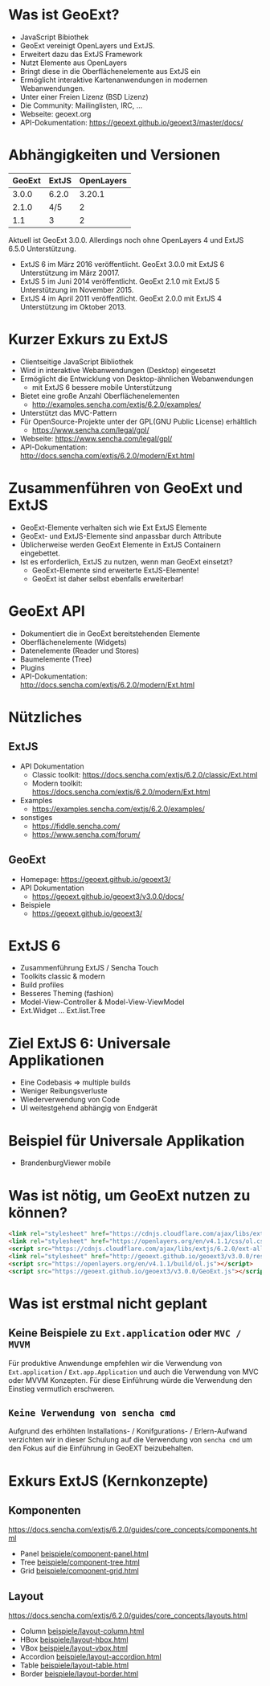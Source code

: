 # Was ist GeoExt?

- JavaScript Bibiothek
- GeoExt vereinigt OpenLayers und ExtJS.
- Erweitert dazu das ExtJS Framework
- Nutzt Elemente aus OpenLayers
- Bringt diese in die Oberflächenelemente aus ExtJS ein
- Ermöglicht interaktive Kartenanwendungen in modernen Webanwendungen.
- Unter einer Freien Lizenz (BSD Lizenz)
- Die Community: Mailinglisten, IRC, ...
- Webseite: geoext.org
- API-Dokumentation: https://geoext.github.io/geoext3/master/docs/

# Abhängigkeiten und Versionen

| GeoExt | ExtJS | OpenLayers |
| --- | --- | --- |
| 3.0.0 | 6.2.0 | 3.20.1 |
| 2.1.0 | 4/5 | 2 |
| 1.1 | 3 | 2 |

Aktuell ist GeoExt 3.0.0. Allerdings noch ohne OpenLayers 4 und ExtJS 6.5.0 Unterstützung.
- ExtJS 6 im März 2016 veröffentlicht. GeoExt 3.0.0 mit ExtJS 6 Unterstützung im März 20017.
- ExtJS 5 im Juni 2014 veröffentlicht. GeoExt 2.1.0 mit ExtJS 5 Unterstützung im November 2015.
- ExtJS 4 im April 2011 veröffentlicht. GeoExt 2.0.0 mit ExtJS 4 Unterstützung im Oktober 2013.

# Kurzer Exkurs zu ExtJS

- Clientseitige JavaScript Bibliothek
- Wird in interaktive Webanwendungen (Desktop) eingesetzt
- Ermöglicht die Entwicklung von Desktop-ähnlichen Webanwendungen
  - mit ExtJS 6 bessere mobile Unterstützung
- Bietet eine große Anzahl Oberflächenelementen
  - http://examples.sencha.com/extjs/6.2.0/examples/
- Unterstützt das MVC-Pattern
- Für OpenSource-Projekte unter der GPL(GNU Public License) erhältlich
  - https://www.sencha.com/legal/gpl/
- Webseite: https://www.sencha.com/legal/gpl/
- API-Dokumentation: http://docs.sencha.com/extjs/6.2.0/modern/Ext.html

# Zusammenführen von GeoExt und ExtJS

 - GeoExt-Elemente verhalten sich wie Ext ExtJS Elemente
 - GeoExt- und ExtJS-Elemente sind anpassbar durch Attribute
 - Üblicherweise werden GeoExt Elemente in ExtJS Containern eingebettet.
 - Ist es erforderlich, ExtJS zu nutzen, wenn man GeoExt einsetzt?
   - GeoExt-Elemente sind erweiterte ExtJS-Elemente!
   - GeoExt ist daher selbst ebenfalls erweiterbar!

# GeoExt API

- Dokumentiert die in GeoExt bereitstehenden Elemente
- Oberflächenelemente (Widgets)
- Datenelemente (Reader und Stores)
- Baumelemente (Tree)
- Plugins
- API-Dokumentation: http://docs.sencha.com/extjs/6.2.0/modern/Ext.html

# Nützliches
## ExtJS
- API Dokumentation
  - Classic toolkit: https://docs.sencha.com/extjs/6.2.0/classic/Ext.html
  - Modern toolkit: https://docs.sencha.com/extjs/6.2.0/modern/Ext.html
- Examples
  - https://examples.sencha.com/extjs/6.2.0/examples/
- sonstiges
  - https://fiddle.sencha.com/
  - https://www.sencha.com/forum/

## GeoExt

- Homepage: https://geoext.github.io/geoext3/
- API Dokumentation
  - https://geoext.github.io/geoext3/v3.0.0/docs/
- Beispiele
   - https://geoext.github.io/geoext3/

# ExtJS 6
- Zusammenführung ExtJS / Sencha Touch
- Toolkits classic & modern
- Build profiles
- Besseres Theming (fashion)
- Model-View-Controller & Model-View-ViewModel
- Ext.Widget ... Ext.list.Tree

# Ziel ExtJS 6: Universale Applikationen
- Eine Codebasis => multiple builds
- Weniger Reibungsverluste
- Wiederverwendung von Code
- UI weitestgehend abhängig von Endgerät

# Beispiel für Universale Applikation
- BrandenburgViewer mobile

# Was ist nötig, um GeoExt nutzen zu können?

```html
<link rel="stylesheet" href="https://cdnjs.cloudflare.com/ajax/libs/extjs/6.2.0/classic/theme-triton/resources/theme-triton-all.css" type="text/css" />
<link rel="stylesheet" href="https://openlayers.org/en/v4.1.1/css/ol.css" type="text/css" />
<script src="https://cdnjs.cloudflare.com/ajax/libs/extjs/6.2.0/ext-all.js"></script>
<link rel="stylesheet" href="http://geoext.github.io/geoext3/v3.0.0/resources/css/gx-popup.css" type="text/css" />
<script src="https://openlayers.org/en/v4.1.1/build/ol.js"></script>
<script src="https://geoext.github.io/geoext3/v3.0.0/GeoExt.js"></script>

```

# Was ist erstmal nicht geplant

## Keine Beispiele zu ```Ext.application``` oder ```MVC / MVVM```

Für produktive Anwendunge empfehlen wir die Verwendung von
```Ext.application``` / ```Ext.app.Application``` und auch die Verwendung von
MVC oder MVVM Konzepten. Für diese Einführung würde die Verwendung den Einstieg
vermutlich erschweren.

## ```Keine Verwendung von sencha cmd```

Aufgrund des erhöhten Installations- / Konifgurations- / Erlern-Aufwand
verzichten wir in dieser Schulung auf die Verwendung von ```sencha cmd``` um
den Fokus auf die Einführung in GeoEXT beizubehalten.

# Exkurs ExtJS (Kernkonzepte)

## Komponenten
https://docs.sencha.com/extjs/6.2.0/guides/core_concepts/components.html
- Panel [beispiele/component-panel.html](beispiele/component-panel.html)
- Tree [beispiele/component-tree.html](beispiele/component-tree.html)
- Grid [beispiele/component-grid.html](beispiele/component-grid.html)

## Layout
https://docs.sencha.com/extjs/6.2.0/guides/core_concepts/layouts.html
- Column [beispiele/layout-column.html]()
- HBox [beispiele/layout-hbox.html]()
- VBox [beispiele/layout-vbox.html]()
- Accordion [beispiele/layout-accordion.html]()
- Table [beispiele/layout-table.html]()
- Border [beispiele/layout-border.html]()
